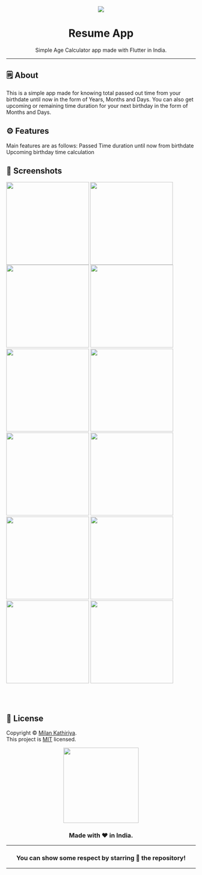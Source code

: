 <div align="center">

<img src="./assets/feature_graphic/feature_graphic.png">


# **Resume App**
Simple Age Calculator app made with Flutter in India.

---

</div>



## 🗒 About

This is a simple app made for knowing total passed out time from your birthdate until now in the form of Years, Months and Days. You can also get upcoming or remaining time duration for your next birthday in the form of Months and Days.

## ⚙️ Features
Main features are as follows:
Passed Time duration until now from birthdate
Upcoming birthday time calculation
## 📲 Screenshots



<img align="left" src="https://github.com/aryansabhani/resume_builder_app/assets/112259316/3a681849-0586-43e2-846f-293b9b02e16e" width="220px">
<img align="left" src="https://github.com/aryansabhani/resume_builder_app/assets/112259316/fc5cd2e8-6da5-42ee-a80e-4372422b7ccd" width="220px">
<img src="https://github.com/aryansabhani/resume_builder_app/assets/112259316/25a6d104-0e74-47c3-943c-0794c7ad5e99" width="220px">


<img src="https://github.com/aryansabhani/resume_builder_app/assets/112259316/337d6d74-405f-4463-a3b5-970c2c0df8af" width="220px">
<img src="https://github.com/aryansabhani/resume_builder_app/assets/112259316/aa2b203d-2fdb-40f5-a1c4-21e56fa2cc3e" width="220px">
<img src="https://github.com/aryansabhani/resume_builder_app/assets/112259316/d293c8ec-6c31-4484-a588-1a3290e8f92a" width="220px">

<img src="https://github.com/aryansabhani/resume_builder_app/assets/112259316/7db3825c-414d-4d1e-9ed2-9ebf632ac59a" width="220px">
<img src="https://github.com/aryansabhani/resume_builder_app/assets/112259316/5910a296-ff21-48ff-b09a-20836f85772b" width="220px">
<img src="https://github.com/aryansabhani/resume_builder_app/assets/112259316/f40b3f6f-25a5-402e-a5b6-2cd27bf5ca5d" width="220px">
<img src="https://github.com/aryansabhani/resume_builder_app/assets/112259316/40ee8edb-782a-4107-83df-a62ffa3eecef" width="220px">


<img src="https://github.com/aryansabhani/resume_builder_app/assets/112259316/744b4e09-6f3f-4b85-a8bb-aded56c3c274" width="220px">
<img src="https://github.com/aryansabhani/resume_builder_app/assets/112259316/c6948992-5b5f-41a5-93e3-431dd522ff8a" width="220px">


<br><br>


## 📝 License

Copyright © [Milan Kathiriya](https://github.com/milankathiriya). <br>
This project is [MIT](LICENSE.md) licensed.


<div align="center">

<img src="./assets/icons/logo.png" width="200px" height="200px">

### Made with ❤️ in India.
---
### You can show some respect by starring 🌟 the repository!
---
</div>
